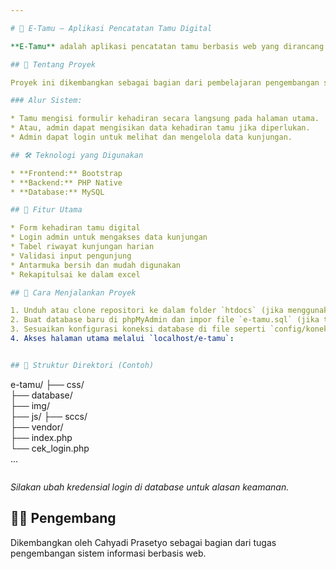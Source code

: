 ```yaml
---

# 📝 E-Tamu – Aplikasi Pencatatan Tamu Digital

**E-Tamu** adalah aplikasi pencatatan tamu berbasis web yang dirancang untuk menggantikan buku tamu manual dengan sistem digital yang lebih efisien, aman, dan terorganisir. Sistem ini memungkinkan pengisian data tamu secara langsung oleh pengunjung maupun oleh admin yang bertugas. Semua data akan tersimpan secara otomatis ke dalam database untuk keperluan dokumentasi dan pelacakan.

## 🔎 Tentang Proyek

Proyek ini dikembangkan sebagai bagian dari pembelajaran pengembangan sistem informasi web. E-Tamu menawarkan solusi pencatatan kunjungan secara digital, dengan akses login khusus untuk admin. Admin dapat melihat data kunjungan yang masuk, serta membantu mengisi kehadiran tamu apabila diperlukan.

### Alur Sistem:

* Tamu mengisi formulir kehadiran secara langsung pada halaman utama.
* Atau, admin dapat mengisikan data kehadiran tamu jika diperlukan.
* Admin dapat login untuk melihat dan mengelola data kunjungan.

## 🛠 Teknologi yang Digunakan

* **Frontend:** Bootstrap
* **Backend:** PHP Native
* **Database:** MySQL

## 🎯 Fitur Utama

* Form kehadiran tamu digital
* Login admin untuk mengakses data kunjungan
* Tabel riwayat kunjungan harian
* Validasi input pengunjung
* Antarmuka bersih dan mudah digunakan
* Rekapitulsai ke dalam excel

## 🚀 Cara Menjalankan Proyek

1. Unduh atau clone repositori ke dalam folder `htdocs` (jika menggunakan XAMPP/Laragon).
2. Buat database baru di phpMyAdmin dan impor file `e-tamu.sql` (jika tersedia).
3. Sesuaikan konfigurasi koneksi database di file seperti `config/koneksi.php`.
4. Akses halaman utama melalui `localhost/e-tamu`:


## 📁 Struktur Direktori (Contoh)

```
e-tamu/
├── css/              
├── database/           
├── img/               
├── js/
├── sccs/   
├── vendor/            
├── index.php            
└── cek_login.php      
...
```

```

*Silakan ubah kredensial login di database untuk alasan keamanan.*

## 👨‍💻 Pengembang

Dikembangkan oleh Cahyadi Prasetyo sebagai bagian dari tugas pengembangan sistem informasi berbasis web.

